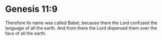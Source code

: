 # Genesis 11:9

Therefore its name was called Babel, because there the Lord confused the language of all the earth. And from there the Lord dispersed them over the face of all the earth.
